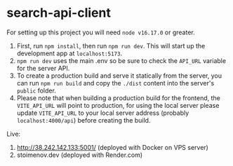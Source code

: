 # search-api-client

For setting up this project you will need `node v16.17.0` or greater.

1. First, run `npm install`, then run `npm run dev`. This will start up the development app at `localhost:5173`.
2. `npm run dev` uses the main .env so be sure to check the `API_URL` variable for the server API.
3. To create a production build and serve it statically from the server, you can run `npm run build` and copy the `./dist` content into the server's `public` folder.
4. Please note that when building a production build for the frontend, the `VITE_API_URL` will point to production, 
for using the local server please update `VITE_API_URL` to your local server address (probably `localhost:4000/api`) before creating the build.

Live:
1. http://38.242.142.133:5001/ (deployed with Docker on VPS server)
2. stoimenov.dev (deployed with Render.com)
